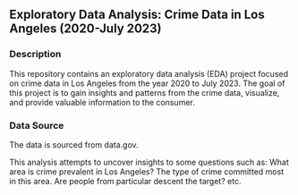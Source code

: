 ## Exploratory Data Analysis: Crime Data in Los Angeles (2020-July 2023)

### Description
This repository contains an exploratory data analysis (EDA) project focused on crime data in Los Angeles from the year 2020 to July 2023. The goal of this project is to gain insights and patterns from the crime data, visualize, and provide valuable information to the consumer.

### Data Source
The data is sourced from data.gov.

This analysis attempts to uncover insights to some questions such as: What area is crime prevalent in Los Angeles? The type of crime committed most in this area. Are people from particular descent the target? etc.
